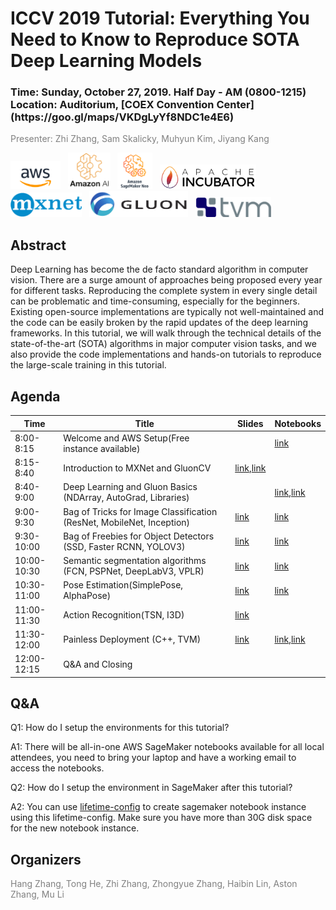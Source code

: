 ICCV 2019 Tutorial: Everything You Need to Know to Reproduce SOTA Deep Learning Models
======================================================================================

<h3>Time: Sunday, October 27, 2019. Half Day - AM (0800-1215)<br/>Location: Auditorium, [COEX Convention Center](https://goo.gl/maps/VKDgLyYf8NDC1e4E6)</h3>

<span style="color:grey">Presenter: Zhi Zhang, Sam Skalicky, Muhyun Kim, Jiyang Kang</span><br/>



<a href="https://aws.amazon.com/"><img src="_static/aws_logo.png" alt="AWS Icon" height="45"></a> &nbsp; <a href="https://aws.amazon.com/"><img src="_static/amazon_ai.png" alt="AmazonAI Icon" height="58"></a> &nbsp; <a href="https://aws.amazon.com/sagemaker/neo/"><img src="_static/neo.png" alt="Neo Icon" height="58"></a> &nbsp; <a href="https://http://mxnet.incubator.apache.org/"><img src="_static/apache_incubator_logo.png" alt="Apache Incubator Icon" height="39"></a> &nbsp; <a href="https://http://mxnet.incubator.apache.org/"><img src="_static/mxnet_logo_2.png" alt="MXNet Icon" height="39"></a> &nbsp; <a href="https://gluon-cv.mxnet.io/"><img src="_static/gluon_logo_horizontal_small.png" alt="Gluon Icon" height="42"></a> &nbsp; <a href="http://tvm.ai"><img src="_static/tvm.png" alt="TVM Icon" height="32"></a>

Abstract
--------

Deep Learning has become the de facto standard algorithm in computer vision. There are a surge amount of approaches being proposed every year for different tasks. Reproducing the complete system in every single detail can be problematic and time-consuming, especially for the beginners. Existing open-source implementations are typically not well-maintained and the code can be easily broken by the rapid updates of the deep learning frameworks. In this tutorial, we will walk through the technical details of the state-of-the-art (SOTA) algorithms in major computer vision tasks, and we also provide the code implementations and hands-on tutorials to reproduce the large-scale training in this tutorial.

Agenda
------

| Time        | Title                                                                  | Slides    | Notebooks  |
|-------------|------------------------------------------------------------------------|-----------|------------|
| 8:00-8:15   | Welcome and AWS Setup(Free instance available)                         |           | [link][01] |
| 8:15-8:40   | Introduction to MXNet and GluonCV                                      | [link][1],[link][0] |            |
| 8:40-9:00   | Deep Learning and Gluon Basics (NDArray, AutoGrad, Libraries)          |           | [link][11],[link][12] |
| 9:00-9:30   | Bag of Tricks for Image Classification (ResNet, MobileNet, Inception)  | [link][2] | [link][21] |
| 9:30-10:00  | Bag of Freebies for Object Detectors (SSD, Faster RCNN, YOLOV3)        | [link][3] | [link][31] |
| 10:00-10:30 | Semantic segmentation algorithms (FCN, PSPNet, DeepLabV3, VPLR)        | [link][4] | [link][41] |
| 10:30-11:00 | Pose Estimation(SimplePose, AlphaPose)                                 | [link][6] | [link][61] |
| 11:00-11:30 | Action Recognition(TSN, I3D)                                           | [link][7] |            |
| 11:30-12:00 | Painless Deployment (C++, TVM)                                         | [link][5] | [link][51],[link][52] |
| 12:00-12:15 | Q&A and Closing                                                        |           |            |

Q&A
---

Q1: How do I setup the environments for this tutorial?

A1: There will be all-in-one AWS SageMaker notebooks available for all local attendees, you need to bring your laptop and have a working email to access the notebooks.

Q2: How do I setup the environment in SageMaker after this tutorial?

A2: You can use [lifetime-config](https://github.com/zhreshold/ICCV19-GluonCV/blob/master/00_setup/sagemaker_lifetime_config.sh) to create sagemaker notebook instance using this lifetime-config. Make sure you have more than 30G disk space for the new notebook instance. 

[0]: https://github.com/zhreshold/ICCV19-GluonCV/blob/master/slides/IntroToGluonCV.pptx
[1]: https://github.com/zhreshold/ICCV19-GluonCV/blob/master/slides/MXNet_Overview.pptx
[2]: https://github.com/zhreshold/ICCV19-GluonCV/blob/master/slides/ImageClassification.pptx
[3]: https://github.com/zhreshold/ICCV19-GluonCV/blob/master/slides/ObjectDetection.pptx
[4]: https://github.com/zhreshold/ICCV19-GluonCV/blob/master/slides/Segmentation.pptx
[5]: https://github.com/zhreshold/ICCV19-GluonCV/blob/master/slides/Deployment.pptx
[6]: https://github.com/zhreshold/ICCV19-GluonCV/blob/master/slides/PoseEstimation.pptx
[7]: https://github.com/zhreshold/ICCV19-GluonCV/blob/master/slides/ActionRecognition.pptx

[01]: https://github.com/zhreshold/ICCV19-GluonCV/blob/master/00_setup/use_aws.ipynb
[11]: https://github.com/zhreshold/ICCV19-GluonCV/blob/master/01_basics/autograd.ipynb
[12]: https://github.com/zhreshold/ICCV19-GluonCV/blob/master/01_basics/ndarray.ipynb
[21]: https://github.com/zhreshold/ICCV19-GluonCV/blob/master/02_classification/ImageClassification.ipynb
[31]: https://github.com/zhreshold/ICCV19-GluonCV/blob/master/03_detection/ObjectDetection.ipynb
[41]: https://github.com/zhreshold/ICCV19-GluonCV/blob/master/04_segmentation/SemanticSegmentation.ipynb
[51]: https://github.com/zhreshold/ICCV19-GluonCV/blob/master/07_deployment/export_network.ipynb
[52]: https://github.com/zhreshold/ICCV19-GluonCV/blob/master/07_deployment/cpp_inference.ipynb
[61]: https://github.com/zhreshold/ICCV19-GluonCV/blob/master/05_pose/PoseEstimation.ipynb


Organizers
---

<span style="color:grey">Hang Zhang, Tong He, Zhi Zhang, Zhongyue Zhang, Haibin Lin, Aston Zhang, Mu Li</span>
